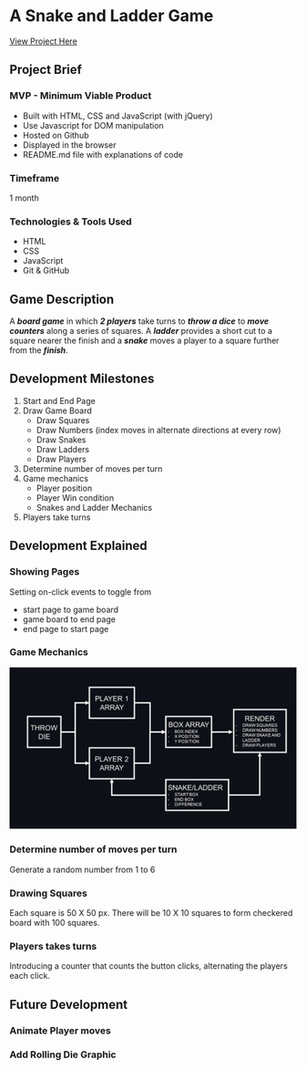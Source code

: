 # A Snake and Ladder Game

[View Project Here](https://snake-ladder-sigma.vercel.app/)

## Project Brief

### MVP - Minimum Viable Product

- Built with HTML, CSS and JavaScript (with jQuery)
- Use Javascript for DOM manipulation
- Hosted on Github
- Displayed in the browser
- README.md file with explanations of code

### Timeframe

1 month

### Technologies & Tools Used

- HTML
- CSS
- JavaScript
- Git & GitHub

## Game Description

A **_board game_** in which **_2 players_** take turns to **_throw a dice_** to **_move counters_** along a series of squares. A **_ladder_** provides a short cut to a square nearer the finish and a **_snake_** moves a player to a square further from the **_finish_**.

## Development Milestones

1.  Start and End Page
2.  Draw Game Board
    - Draw Squares
    - Draw Numbers (index moves in alternate directions at every row)
    - Draw Snakes
    - Draw Ladders
    - Draw Players
3.  Determine number of moves per turn
4.  Game mechanics
    - Player position
    - Player Win condition
    - Snakes and Ladder Mechanics
5.  Players take turns

## Development Explained

### Showing Pages

Setting on-click events to toggle from

- start page to game board
- game board to end page
- end page to start page

### Game Mechanics

![game mechanics](./screenshots/snakeandladder.jpg)

### Determine number of moves per turn

Generate a random number from 1 to 6

### Drawing Squares

Each square is 50 X 50 px. There will be 10 X 10 squares to form checkered board with 100 squares.

### Players takes turns

Introducing a counter that counts the button clicks, alternating the players each click.

## Future Development

### Animate Player moves

### Add Rolling Die Graphic
